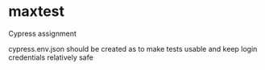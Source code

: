 # maxtest
Cypress assignment

cypress.env.json should be created as to make tests usable and keep login credentials relatively safe
